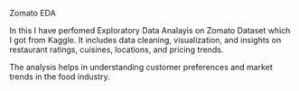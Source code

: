 Zomato EDA

In this I have perfomed Exploratory Data Analayis on Zomato Dataset which I got from Kaggle. It includes data cleaning, visualization, and insights on restaurant ratings, cuisines, locations, and pricing trends.

The analysis helps in understanding customer preferences and market trends in the food industry.
